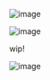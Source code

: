 ![image](https://github.com/user-attachments/assets/a1905e2d-5736-44a1-9e0f-553f8b81edad)

![image](https://github.com/user-attachments/assets/52c59f5e-dbe4-4489-845a-f8b0f46a8116)

wip!

![image](https://github.com/user-attachments/assets/bf54352f-ad76-4d25-a7e4-ea9ac049658c)
